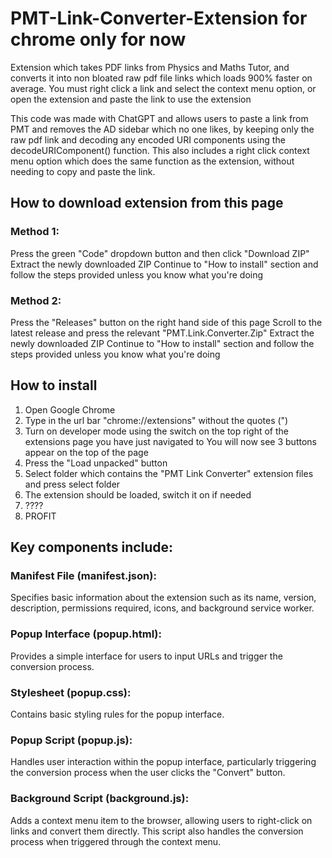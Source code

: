 # PMT-Link-Converter-Extension for chrome only for now
Extension which takes PDF links from Physics and Maths Tutor, and converts it into non bloated raw pdf file links which loads 900% faster on average.
You must right click a link and select the context menu option, or open the extension and paste the link to use the extension


This code was made with ChatGPT and allows users to paste a link from PMT and removes the AD sidebar which no one likes, by keeping only the raw pdf link and decoding any encoded URI components using the decodeURIComponent() function.
This also includes a right click context menu option which does the same function as the extension, without needing to copy and paste the link.

## How to download extension from this page
### Method 1:
Press the green "Code" dropdown button and then click "Download ZIP"
Extract the newly downloaded ZIP
Continue to "How to install" section and follow the steps provided unless you know what you're doing

### Method 2:
Press the "Releases" button on the right hand side of this page
Scroll to the latest release and press the relevant "PMT.Link.Converter.Zip"
Extract the newly downloaded ZIP
Continue to "How to install" section and follow the steps provided unless you know what you're doing


## How to install
1. Open Google Chrome
2. Type in the url bar "chrome://extensions" without the quotes (")
3. Turn on developer mode using the switch on the top right of the extensions page you have just navigated to
   You will now see 3 buttons appear on the top of the page
4. Press the "Load unpacked" button
5. Select folder which contains the "PMT Link Converter" extension files and press select folder
6. The extension should be loaded, switch it on if needed
7. ????
8. PROFIT


## Key components include:

### Manifest File (manifest.json):
Specifies basic information about the extension such as its name, version, description, permissions required, icons, and background service worker.

### Popup Interface (popup.html):
Provides a simple interface for users to input URLs and trigger the conversion process.

### Stylesheet (popup.css):
Contains basic styling rules for the popup interface.

### Popup Script (popup.js):
Handles user interaction within the popup interface, particularly triggering the conversion process when the user clicks the "Convert" button.

### Background Script (background.js):
Adds a context menu item to the browser, allowing users to right-click on links and convert them directly. This script also handles the conversion process when triggered through the context menu.
